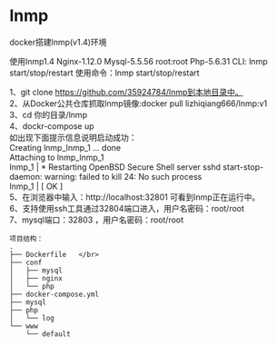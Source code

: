 # lnmp
docker搭建lnmp(v1.4)环境

使用lnmp1.4 Nginx-1.12.0 Mysql-5.5.56 root:root Php-5.6.31 CLI: lnmp start/stop/restart 使用命令：lnmp start/stop/restart

1、git clone https://github.com/35924784/lnmp到本地目录中。</br>
2、从Docker公共仓库抓取lnmp镜像:docker pull lizhiqiang666/lnmp:v1</br>
3、cd 你的目录/lnmp </br>
4、dockr-compose up </br>
   如出现下面提示信息说明启动成功：</br>
Creating lnmp_lnmp_1 ... done</br>
Attaching to lnmp_lnmp_1</br>
lnmp_1  |  * Restarting OpenBSD Secure Shell server sshd                        start-stop-daemon: warning: failed to kill 24: No such process </br>
lnmp_1  |             [ OK ] </br>
5、在浏览器中输入：http://localhost:32801 可看到lnmp正在运行中。</br>
6、支持使用ssh工具通过32804端口进入，用户名密码：root/root </br>
7、mysql端口：32803 ，用户名密码：root/root</br>

```
项目结构：
.
├── Dockerfile   </br>
├── conf
│   ├── mysql
│   ├── nginx
│   └── php
├── docker-compose.yml
├── mysql
├── php
│   └── log
└── www
    └── default
```

